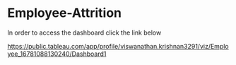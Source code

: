 # Employee-Attrition

In order to access the dashboard click the link below

https://public.tableau.com/app/profile/viswanathan.krishnan3291/viz/Employee_16781088130240/Dashboard1
